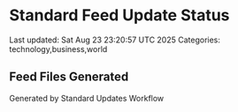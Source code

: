 # Standard Feed Update Status
Last updated: Sat Aug 23 23:20:57 UTC 2025
Categories: technology,business,world

## Feed Files Generated

Generated by Standard Updates Workflow
